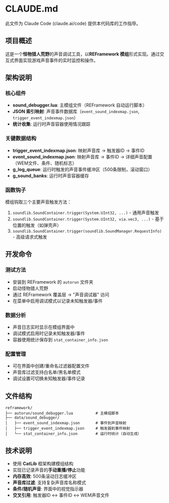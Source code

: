 # CLAUDE.md

此文件为 Claude Code (claude.ai/code) 提供本代码库的工作指导。

## 项目概述

这是一个**怪物猎人荒野**的声音调试工具，以**REFramework 模组**形式实现。通过交互式界面实现游戏声音事件的实时监控和操作。

## 架构说明

### 核心组件

- **sound_debugger.lua**: 主模组文件（REFramework 自动运行脚本）
- **JSON 索引映射**: 声音事件数据库（`event_sound_indexmap.json`, `trigger_event_indexmap.json`）
- **统计收集**: 运行时声音容器使用情况跟踪

### 关键数据结构

- **trigger_event_indexmap.json**: 映射声音库 → 触发器ID → 事件ID
- **event_sound_indexmap.json**: 映射声音库 → 事件ID → 详细声音配置（WEM文件、条件、随机标志）
- **g_log_queue**: 运行时触发的声音事件缓冲区（500条限制，滚动窗口）
- **g_sound_banks**: 运行时声音容器缓存

### 函数钩子

模组钩取三个主要声音触发方法：
1. `soundlib.SoundContainer.trigger(System.UInt32, ...)` - 通用声音触发
2. `soundlib.SoundContainer.trigger(System.UInt32, via.vec3, ...)` - 基于位置的触发（如弹壳声）
3. `soundlib.SoundContainer.trigger(soundlib.SoundManager.RequestInfo)` - 高级请求式触发

## 开发命令

### 测试方法
- 安装到 REFramework 的 `autorun` 文件夹
- 启动怪物猎人荒野
- 通过 REFramework 覆盖层 → "声音调试器" 访问
- 在菜单中启用调试模式以记录未知触发器/事件

### 数据分析
- 声音日志实时显示在模组界面中
- 调试模式启用时记录未知触发器/事件
- 容器使用统计保存到 `stat_container_info.json`

### 配置管理
- 可在界面中创建/重命名过滤器配置文件
- 声音库过滤支持白名单/黑名单模式
- 调试设置可切换未知触发器/事件记录

## 文件结构

```
reframework/
├── autorun/sound_debugger.lua          # 主模组脚本
├── data/sound_debugger/
│   ├── event_sound_indexmap.json       # 事件到声音映射
│   ├── trigger_event_indexmap.json     # 触发器到事件映射
│   └── stat_container_info.json        # 运行时统计（自动生成）
```

## 技术说明

- 使用 **CatLib** 框架构建模组结构
- 实现已记录声音的**手动重播/停止**功能
- **内存高效**: 500条滚动日志缓冲区
- **声音库过滤**: 支持复杂声音库名称模式
- **条件/随机声音**: 界面中的视觉指示器
- **交叉引用**: 触发器ID ↔ 事件ID ↔ WEM声音文件